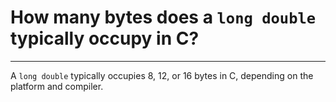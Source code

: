 # How many bytes does a `long double` typically occupy in C?

---

A `long double` typically occupies 8, 12, or 16 bytes in C, depending on the platform and compiler.